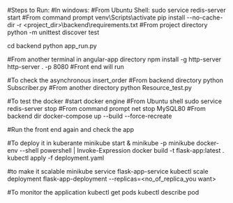 #Steps to Run:
#In windows:
#From Ubuntu Shell:
sudo service redis-server start
#From command prompt
venv\Scripts\activate
pip install --no-cache-dir -r <project_dir>\backend\requirements.txt
#From project directory
python -m unittest discover test

cd backend
python app_run.py

#From another terminal in angular-app directory 
npm install -g http-server
http-server . -p 8080
#Front end will run

#To check the asynchronous insert_order
#From backend directory
python Subscriber.py
#From another directory
python Resource_test.py

#To test the docker
#start docker engine
#From Ubuntu shell
sudo service redis-server stop
#From command prompt
 net stop MySQL80
#From backend dir
docker-compose up --build --force-recreate

#Run the front end again and check the app


#To deploy it in kuberante
minikube start
& minikube -p minikube docker-env --shell powershell | Invoke-Expression
docker build -t flask-app:latest .
kubectl apply -f deployment.yaml

#to make it scalable
minikube service flask-app-service
kubectl scale deployment flask-app-deployment --replicas=<no_of_replica_you want>

#To monitor the application
kubectl get pods
kubectl describe pod <pod-name>








